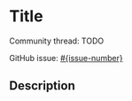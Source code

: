 # Title

Community thread: TODO

GitHub issue: [#{issue-number}](https://github.com/vegaprotocol/research/issues/{issue-number})

## Description
